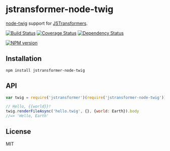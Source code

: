 # jstransformer-node-twig

[node-twig](https://github.com/bitmade/node-twig) support for [JSTransformers](http://github.com/jstransformers).

[![Build Status](https://img.shields.io/travis/jstransformers/jstransformer-node-twig/master.svg)](https://travis-ci.org/jstransformers/jstransformer-node-twig)
[![Coverage Status](https://img.shields.io/codecov/c/github/jstransformers/jstransformer-node-twig/master.svg)](https://codecov.io/gh/jstransformers/jstransformer-node-twig)
[![Dependency Status](https://img.shields.io/david/jstransformers/jstransformer-node-twig/master.svg)](http://david-dm.org/jstransformers/jstransformer-node-twig)

[![NPM version](https://img.shields.io/npm/v/jstransformer-node-twig.svg)](https://www.npmjs.org/package/jstransformer-node-twig)

## Installation

    npm install jstransformer-node-twig

## API

```js
var twig = require('jstransformer')(require('jstransformer-node-twig'))

// Hello, {{world}}!
twig.renderFileAsync('hello.twig', {}, {world: Earth}).body
//=> 'Hello, Earth'
```

## License

MIT
